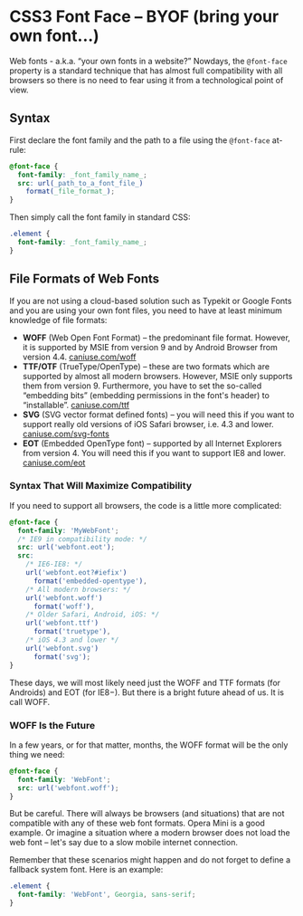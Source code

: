 CSS3 Font Face – BYOF (bring your own font...)
==============================================

Web fonts - a.k.a. “your own fonts in a website?” Nowdays, the `@font-face`
property is a standard technique that has almost full compatibility with all
browsers so there is no need to fear using it from a technological point of
view.

Syntax
------

First declare the font family and the path to a file using the `@font-face`
at-rule:

```css
@font-face {
  font-family: _font_family_name_;
  src: url(_path_to_a_font_file_)
    format(_file_format_);
}
```


Then simply call the font family in standard CSS:

```css
.element {
  font-family: _font_family_name_;
}
```


File Formats of Web Fonts
-------------------------

If you are not using a cloud-based solution such as Typekit or Google Fonts and
you are using your own font files, you need to have at least minimum knowledge
of file formats:

-   **WOFF** (Web Open Font Format) – the predominant file format. However, it
    is supported by MSIE from version 9 and by Android Browser from version 4.4.
    [caniuse.com/woff](http://caniuse.com/woff)
-   **TTF/OTF** (TrueType/OpenType) – these are two formats which are supported
    by almost all modern browsers. However, MSIE only supports them from version
    9. Furthermore, you have to set the so-called “embedding bits” (embedding
    permissions in the font's header) to “installable”.
    [caniuse.com/ttf](http://caniuse.com/ttf)
-   **SVG** (SVG vector format defined fonts) – you will need this if you want
    to support really old versions of iOS Safari browser, i.e. 4.3 and lower.
    [caniuse.com/svg-fonts](http://caniuse.com/svg-fonts)
-   **EOT** (Embedded OpenType font) – supported by all Internet Explorers from
    version 4. You will need this if you want to support IE8 and lower.
    [caniuse.com/eot](http://caniuse.com/eot)

### Syntax That Will Maximize Compatibility

If you need to support all browsers, the code is a little more complicated:

```css
@font-face {
  font-family: 'MyWebFont';
  /* IE9 in compatibility mode: */
  src: url('webfont.eot');
  src:
    /* IE6-IE8: */
    url('webfont.eot?#iefix')
      format('embedded-opentype'),
    /* All modern browsers: */
    url('webfont.woff')
      format('woff'),
    /* Older Safari, Android, iOS: */
    url('webfont.ttf')
      format('truetype'),
    /* iOS 4.3 and lower */
    url('webfont.svg')
      format('svg');
}
```

These days, we will most likely need just the WOFF and TTF formats (for
Androids) and EOT (for IE8−). But there is a bright future ahead of us. It is
call WOFF.

### WOFF Is the Future

In a few years, or for that matter, months, the WOFF format will be the only
thing we need:

```css
@font-face {
  font-family: 'WebFont';
  src: url('webfont.woff');
}
```


But be careful. There will always be browsers (and situations) that are not
compatible with any of these web font formats. Opera Mini is a good example. Or
imagine a situation where a modern browser does not load the web font – let's
say due to a slow mobile internet connection.

Remember that these scenarios might happen and do not forget to define a
fallback system font. Here is an example:

```css
.element {
  font-family: 'WebFont', Georgia, sans-serif;
}
```
